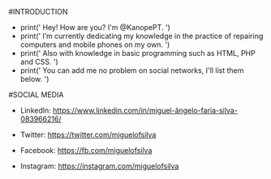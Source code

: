 <!---
THE START
--->

#INTRODUCTION

- print(' Hey! How are you? I'm @KanopePT. ')
- print(' I’m currently dedicating my knowledge in the practice of repairing computers and mobile phones on my own. ')
- print(' Also with knowledge in basic programming such as HTML, PHP and CSS. ')
- print(' You can add me no problem on social networks, I'll list them below. ')

#SOCIAL MEDIA

- LinkedIn:
https://www.linkedin.com/in/miguel-ângelo-faria-silva-083966216/

- Twitter:
https://twitter.com/miguelofsilva


- Facebook:
https://fb.com/miguelofsilva

- Instagram:
https://instagram.com/miguelofsilva

<!---
THE END 
--->
